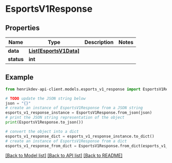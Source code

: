 # EsportsV1Response


## Properties

Name | Type | Description | Notes
------------ | ------------- | ------------- | -------------
**data** | [**List[EsportsV1Data]**](EsportsV1Data.md) |  | 
**status** | **int** |  | 

## Example

```python
from henrikdev-api-client.models.esports_v1_response import EsportsV1Response

# TODO update the JSON string below
json = "{}"
# create an instance of EsportsV1Response from a JSON string
esports_v1_response_instance = EsportsV1Response.from_json(json)
# print the JSON string representation of the object
print(EsportsV1Response.to_json())

# convert the object into a dict
esports_v1_response_dict = esports_v1_response_instance.to_dict()
# create an instance of EsportsV1Response from a dict
esports_v1_response_from_dict = EsportsV1Response.from_dict(esports_v1_response_dict)
```
[[Back to Model list]](../README.md#documentation-for-models) [[Back to API list]](../README.md#documentation-for-api-endpoints) [[Back to README]](../README.md)


